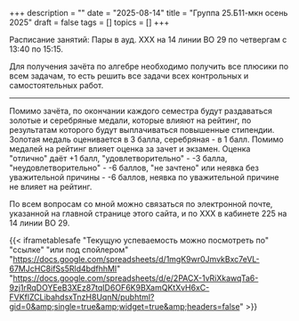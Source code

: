+++
description = ""
date = "2025-08-14"
title = "Группа 25.Б11-мкн осень 2025"
draft = false
tags = []
topics = []
+++


Расписание занятий:
Пары в ауд. XXX на 14 линии ВО 29 по четвергам с 13:40 по 15:15.

Для получения зачёта по алгебре необходимо получить все плюсики по всем задачам, то есть решить все задачи всех контрольных и самостоятельных работ.
***
Помимо зачёта, по окончании каждого семестра будут раздаваться золотые и серебряные медали, которые влияют на рейтинг, по результатам которого будут выплачиваться повышенные стипендии. Золотая медаль оценивается в 3 балла, серебряная - в 1 балл. Помимо медалей на рейтинг влияет оценка за зачет и экзамен. Оценка "отлично" даёт +1 балл, "удовлетворительно" - -3 балла, "неудовлетворительно" - -6 баллов, "не зачтено" или неявка без уважительной причины - -6 баллов, неявка по уважительной причине не влияет на рейтинг.

По всем вопросам со мной можно связаться по электронной почте, указанной на главной странице этого сайта, и по ХХХ в кабинете 225 на 14 линии ВО 29.


{{< iframetablesafe "Текущую успеваемость можно посмотреть по" "ссылке" "или под спойлером" "https://docs.google.com/spreadsheets/d/1mgK9wr0JmvkBxc7eVL-67MJcHC8ifSs5Rld4bdfhhMI" "https://docs.google.com/spreadsheets/d/e/2PACX-1vRiXkawqTa6-9zj1rRqDOYEeB3XEz87tqID6OF6K9BXamQKtXvH6xC-FVKflZCLibahdsxTnzH8UqnN/pubhtml?gid=0&amp;single=true&amp;widget=true&amp;headers=false" >}}